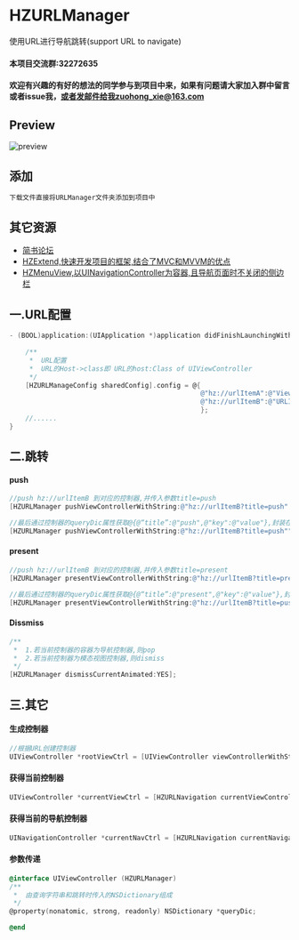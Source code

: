 # HZURLManager
使用URL进行导航跳转(support URL to navigate)
#### 本项目交流群:32272635
#### 欢迎有兴趣的有好的想法的同学参与到项目中来，如果有问题请大家加入群中留言或者issue我，或者发邮件给我zuohong_xie@163.com

## Preview ##
![preview](Screenshoot/urlmanager.gif)

## 添加 ##
```ruby
下载文件直接将URLManager文件夹添加到项目中
```

## 其它资源 ##
* [简书论坛](http://www.jianshu.com/collection/ba017346481d)
* [HZExtend,快速开发项目的框架,结合了MVC和MVVM的优点](https://github.com/GeniusBrother/HZExtend)
* [HZMenuView,以UINavigationController为容器,且导航页面时不关闭的侧边栏](https://github.com/GeniusBrother/HZMenuView)

## 一.URL配置 ##
```objective-c
- (BOOL)application:(UIApplication *)application didFinishLaunchingWithOptions:(NSDictionary *)launchOptions {
    
    /**
     *  URL配置
     *  URL的Host->class即 URL的host:Class of UIViewController
     */
    [HZURLManageConfig sharedConfig].config = @{
                                                @"hz://urlItemA":@"ViewController",
                                                @"hz://urlItemB":@"URLItemViewController"
                                                };
    //......                                            
}    
```
## 二.跳转 ##
#### push
```objective-c
//push hz://urlItemB 到对应的控制器,并传入参数title=push
[HZURLManager pushViewControllerWithString:@"hz://urlItemB?title=push" animated:YES];

//最后通过控制器的queryDic属性获取@{@“title”:@"push",@"key":@"value"},封装在UIViewController+HZURLManager.h
[HZURLManager pushViewControllerWithString:@"hz://urlItemB?title=push"" queryDic:@{@"key":@"value"} animated:YES];
```
#### present
```objective-c
//push hz://urlItemB 到对应的控制器,并传入参数title=present
[HZURLManager presentViewControllerWithString:@"hz://urlItemB?title=present" animated:YES completion:nil];

//最后通过控制器的queryDic属性获取@{@“title”:@"present",@"key":@"value"},封装在UIViewController+HZURLManager.h
[HZURLManager presentViewControllerWithString:@"hz://urlItemB?title=push"" queryDic:@{@"key":@"value"} animated:YES completion:nil];
```
#### Dissmiss
```objective-c
/**
 *  1.若当前控制器的容器为导航控制器,则pop
 *  2.若当前控制器为模态视图控制器,则dismiss
 */
[HZURLManager dismissCurrentAnimated:YES];
```

## 三.其它 ##
#### 生成控制器
```objective-c
//根据URL创建控制器
UIViewController *rootViewCtrl = [UIViewController viewControllerWithString:@"hz://urlItemA"];
```

#### 获得当前控制器
```objective-c
UIViewController *currentViewCtrl = [HZURLNavigation currentViewController];
```

#### 获得当前的导航控制器
```objective-c
UINavigationController *currentNavCtrl = [HZURLNavigation currentNavigationViewController];
```

#### 参数传递
```objective-c
@interface UIViewController (HZURLManager)
/**
 *  由查询字符串和跳转时传入的NSDictionary组成
 */
@property(nonatomic, strong, readonly) NSDictionary *queryDic;

@end
```
